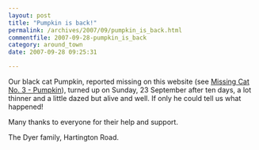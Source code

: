 ```yaml
---
layout: post
title: "Pumpkin is back!"
permalink: /archives/2007/09/pumpkin_is_back.html
commentfile: 2007-09-28-pumpkin_is_back
category: around_town
date: 2007-09-28 09:25:31

---
```


Our black cat Pumpkin, reported missing on this website (see [Missing Cat No. 3 - Pumpkin](https://stmargarets.london/archives/2007/09/missing_cat_no_3_pumpkin.html)), turned up on Sunday, 23 September after ten days, a lot thinner and a little dazed but alive and well. If only he could tell us what happened!

Many thanks to everyone for their help and support.

The Dyer family, Hartington Road.

